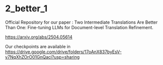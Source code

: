 # 2_better_1
Official Repository for our paper : Two Intermediate Translations Are Better Than One: Fine-tuning LLMs for Document-level Translation Refinement.

https://arxiv.org/abs/2504.05614

Our checkpoints are available in https://drive.google.com/drive/folders/17oAnX837byEsV-v7NqXhZOrO01GnQaci?usp=sharing
